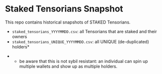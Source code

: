 # Staked Tensorians Snapshot

This repo contains historical snapshots of STAKED Tensorians.

- `staked_tensorians_YYYYMMDD.csv`: all Tensorians that are staked and their owners
- `staked_tensorians_UNIQUE_YYYYMMDD.csv`: all UNIQUE (de-duplicated) holders*

* - be aware that this is not sybil resistant: an individual can spin up multiple wallets and show up as multiple holders.
